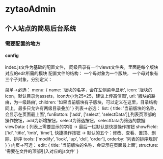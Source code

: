 # zytaoAdmin 
## 个人站点的简易后台系统

### 需要配置的地方
#### config
  index.js文件为基础的配置文件，
  同级目录有一个views文件夹，里面是每个版块对应的edit所需的模块
  配置文件的结构：
  一个母对象为一个版块，
  一个母对象有三个子对象，分别定义：

  菜单->必选：
  menu: {
    name: '版块的名字，会在左侧菜单显示',
    icon: '版块的icon，默认目录为assets，icon大小为25*25，建议上传高倍图',
    url: '版块的路由，为一级路由',
    children: '如果当前版块有子版块，可以定义在这里，目录结构同上，最多只允许有两级目录叠加'
  }
  列表->必选：
  list: {
    title: '当前版块的名称，会显示在页面最上面',
    funBotton: ['add', ['select', 'selectData']],列表页顶部的操作按钮，add为新增按钮，select为筛选按钮，selectData为筛选的数据
    viewData: {
      列表上需要显示的字段 -> 最后一栏默认是快捷操作按钮
      showField: ['id', 'title', 'tmb', 'time'],
      快捷操作按钮 -> 默认的五个：修改、查看、置顶、删除、排序
      tools: ['modify', 'look', 'up', 'del', 'order'],
      orderby: '列表的排序规则'
    }
  }
  内页->可选：
  edit: {
    title: '当前版块的名称，会显示在页面最上面',
    structure: '需要在文件的顶部引入对应的js文件'
  }
